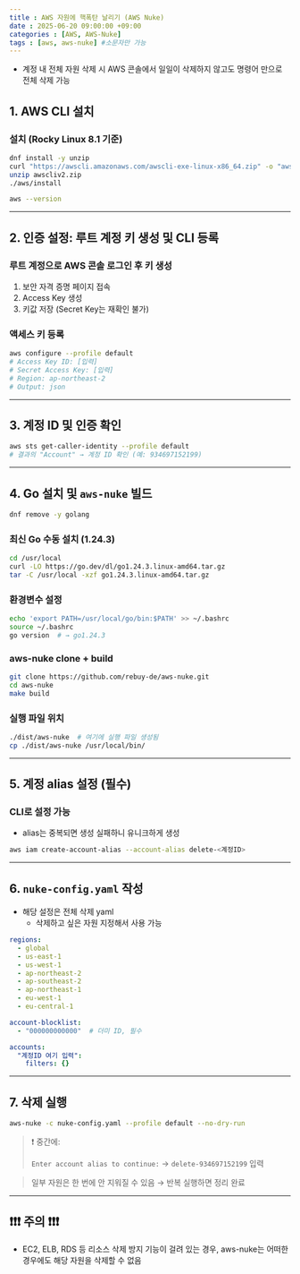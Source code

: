 ```yaml
---
title : AWS 자원에 핵폭탄 날리기 (AWS Nuke)
date : 2025-06-20 09:00:00 +09:00
categories : [AWS, AWS-Nuke]
tags : [aws, aws-nuke] #소문자만 가능
---
```


- 계정 내 전체 자원 삭제 시 AWS 콘솔에서 일일이 삭제하지 않고도 명령어 만으로 전체 삭제 가능

## 1. AWS CLI 설치

### 설치 (Rocky Linux 8.1 기준)

```bash
dnf install -y unzip
curl "https://awscli.amazonaws.com/awscli-exe-linux-x86_64.zip" -o "awscliv2.zip"
unzip awscliv2.zip
./aws/install

aws --version
```

---

## 2. 인증 설정: 루트 계정 키 생성 및 CLI 등록

### 루트 계정으로 AWS 콘솔 로그인 후 키 생성

1. 보안 자격 증명 페이지 접속
2. Access Key 생성
3. 키값 저장 (Secret Key는 재확인 불가)

### 액세스 키 등록

```bash
aws configure --profile default
# Access Key ID: [입력]
# Secret Access Key: [입력]
# Region: ap-northeast-2
# Output: json
```

---

## 3. 계정 ID 및 인증 확인

```bash
aws sts get-caller-identity --profile default
# 결과의 "Account" → 계정 ID 확인 (예: 934697152199)
```

---

## 4. Go 설치 및 `aws-nuke` 빌드

```bash
dnf remove -y golang
```

### 최신 Go 수동 설치 (1.24.3)

```bash
cd /usr/local
curl -LO https://go.dev/dl/go1.24.3.linux-amd64.tar.gz
tar -C /usr/local -xzf go1.24.3.linux-amd64.tar.gz
```

### 환경변수 설정

```bash
echo 'export PATH=/usr/local/go/bin:$PATH' >> ~/.bashrc
source ~/.bashrc
go version  # → go1.24.3
```

### aws-nuke clone + build

```bash
git clone https://github.com/rebuy-de/aws-nuke.git
cd aws-nuke
make build
```

### 실행 파일 위치

```bash
./dist/aws-nuke  # 여기에 실행 파일 생성됨
cp ./dist/aws-nuke /usr/local/bin/
```

---

## 5. 계정 alias 설정 (필수)

### CLI로 설정 가능

- alias는 중복되면 생성 실패하니 유니크하게 생성

```bash
aws iam create-account-alias --account-alias delete-<계정ID>
```

---

## 6. `nuke-config.yaml` 작성

- 해당 설정은 전체 삭제 yaml
    - 삭제하고 싶은 자원 지정해서 사용 가능

```yaml
regions:
  - global
  - us-east-1
  - us-west-1
  - ap-northeast-2
  - ap-southeast-2
  - ap-northeast-1
  - eu-west-1
  - eu-central-1

account-blocklist:
  - "000000000000"  # 더미 ID, 필수

accounts:
  "계정ID 여기 입력":
    filters: {}
```

---

## 7. 삭제 실행

```bash
aws-nuke -c nuke-config.yaml --profile default --no-dry-run
```

> ❗ 중간에:
> 
> 
> `Enter account alias to continue:` → `delete-934697152199` 입력
> 

> 일부 자원은 한 번에 안 지워질 수 있음 → 반복 실행하면 정리 완료
> 

---

## ❗❗❗ 주의 ❗❗❗

- EC2, ELB, RDS 등 리소스 삭제 방지 기능이 걸려 있는 경우, aws-nuke는 어떠한 경우에도 해당 자원을 삭제할 수 없음
